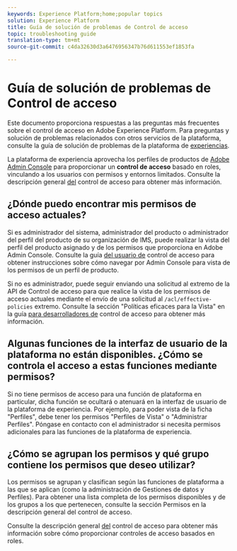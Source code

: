 ```yaml
---
keywords: Experience Platform;home;popular topics
solution: Experience Platform
title: Guía de solución de problemas de Control de acceso
topic: troubleshooting guide
translation-type: tm+mt
source-git-commit: c4da32630d3a6476956347b76d611553ef1853fa

---
```



# Guía de solución de problemas de Control de acceso

Este documento proporciona respuestas a las preguntas más frecuentes sobre el control de acceso en Adobe Experience Platform. Para preguntas y solución de problemas relacionados con otros servicios de la plataforma, consulte la guía de solución de problemas de la plataforma de [experiencias](../landing/troubleshooting.md).

La plataforma de experiencia aprovecha los perfiles de productos de [Adobe Admin Console](http://adminconsole.adobe.com) para proporcionar un **control de acceso** basado en roles, vinculando a los usuarios con permisos y entornos limitados.  Consulte la descripción general [del](home.md) control de acceso para obtener más información.

## ¿Dónde puedo encontrar mis permisos de acceso actuales?

Si es administrador del sistema, administrador del producto o administrador del perfil del producto de su organización de IMS, puede realizar la vista del perfil del producto asignado y de los permisos que proporciona en Adobe Admin Console. Consulte la guía [del usuario de](./ui/overview.md) control de acceso para obtener instrucciones sobre cómo navegar por Admin Console para vista de los permisos de un perfil de producto.

Si no es administrador, puede seguir enviando una solicitud al extremo de la API de Control de acceso para que realice la vista de los permisos de acceso actuales mediante el envío de una solicitud al `/acl/effective-policies` extremo. Consulte la sección &quot;Políticas eficaces para la Vista&quot; en la guía [para desarrolladores de](./api/effective-policies.md) control de acceso para obtener más información.

## Algunas funciones de la interfaz de usuario de la plataforma no están disponibles. ¿Cómo se controla el acceso a estas funciones mediante permisos?

Si no tiene permisos de acceso para una función de plataforma en particular, dicha función se ocultará o atenuará en la interfaz de usuario de la plataforma de experiencia. Por ejemplo, para poder vista de la ficha &quot;Perfiles&quot;, debe tener los permisos &quot;Perfiles de Vista&quot; o &quot;Administrar Perfiles&quot;. Póngase en contacto con el administrador si necesita permisos adicionales para las funciones de la plataforma de experiencia.

## ¿Cómo se agrupan los permisos y qué grupo contiene los permisos que deseo utilizar?

Los permisos se agrupan y clasifican según las funciones de plataforma a las que se aplican (como la administración de Gestiones de datos y Perfiles). Para obtener una lista completa de los permisos disponibles y de los grupos a los que pertenecen, consulte la sección [](home.md#permissions) Permisos en la descripción general del control de acceso.

Consulte la descripción general [del](home.md) control de acceso para obtener más información sobre cómo proporcionar controles de acceso basados en roles.